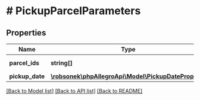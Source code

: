 # # PickupParcelParameters

## Properties

Name | Type | Description | Notes
------------ | ------------- | ------------- | -------------
**parcel_ids** | **string[]** | Ids of parcels. | [optional]
**pickup_date** | [**\robsonek\phpAllegroApi\Model\PickupDateProposal**](PickupDateProposal.md) |  | [optional]

[[Back to Model list]](../../README.md#models) [[Back to API list]](../../README.md#endpoints) [[Back to README]](../../README.md)

